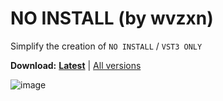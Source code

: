 # NO INSTALL (by wvzxn)

Simplify the creation of `NO INSTALL` / `VST3 ONLY`

**Download:** [**Latest**](https://github.com/wvzxn/no_install/releases/latest/download/NO_INSTALL.exe) | [All versions](https://github.com/wvzxn/no_install/tags)

![image](https://github.com/wvzxn/no_install/assets/87862400/95f4e663-aa21-471b-aff4-63693be228c0)


